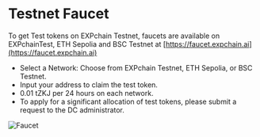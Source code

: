 # Testnet Faucet

To get Test tokens on EXPchain Testnet, faucets are available on EXPchainTest, ETH Sepolia and BSC Testnet at [https://faucet.expchain.ai](https://faucet.expchain.ai)

- Select a Network: Choose from EXPchain Testnet, ETH Sepolia, or BSC Testnet.
- Input your address to claim the test token.
- 0.01 tZKJ per 24 hours on each network.
- To apply for a significant allocation of test tokens, please submit a request to the DC administrator.

![Faucet](https://storage.googleapis.com/polyhedra-img/images/prod/Faucet_03.png)

